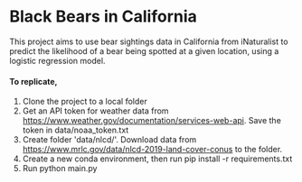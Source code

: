# Black Bears in California
This project aims to use bear sightings data in California from iNaturalist to predict the likelihood of a bear being spotted at a given location, using a logistic regression model.

#### To replicate,
1. Clone the project to a local folder
2. Get an API token for weather data from https://www.weather.gov/documentation/services-web-api. Save the token in data/noaa_token.txt
3. Create folder 'data/nlcd/'. Download data from https://www.mrlc.gov/data/nlcd-2019-land-cover-conus to the folder.
4. Create a new conda environment, then run pip install -r requirements.txt
5. Run python main.py